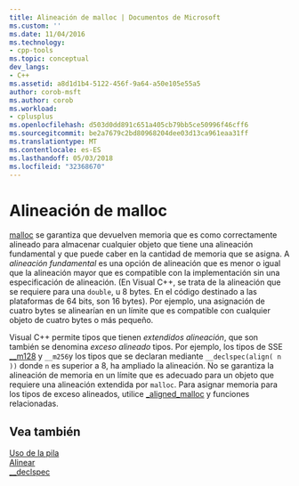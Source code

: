 ```yaml
---
title: Alineación de malloc | Documentos de Microsoft
ms.custom: ''
ms.date: 11/04/2016
ms.technology:
- cpp-tools
ms.topic: conceptual
dev_langs:
- C++
ms.assetid: a8d1d1b4-5122-456f-9a64-a50e105e55a5
author: corob-msft
ms.author: corob
ms.workload:
- cplusplus
ms.openlocfilehash: d503d0dd891c651a405cb79bb5ce50996f46cff6
ms.sourcegitcommit: be2a7679c2bd80968204dee03d13ca961eaa31ff
ms.translationtype: MT
ms.contentlocale: es-ES
ms.lasthandoff: 05/03/2018
ms.locfileid: "32368670"
---
```

# <a name="malloc-alignment"></a>Alineación de malloc
[malloc](../c-runtime-library/reference/malloc.md) se garantiza que devuelven memoria que es como correctamente alineado para almacenar cualquier objeto que tiene una alineación fundamental y que puede caber en la cantidad de memoria que se asigna. A *alineación fundamental* es una opción de alineación que es menor o igual que la alineación mayor que es compatible con la implementación sin una especificación de alineación. (En Visual C++, se trata de la alineación que se requiere para una `double`, u 8 bytes. En el código destinado a las plataformas de 64 bits, son 16 bytes). Por ejemplo, una asignación de cuatro bytes se alinearían en un límite que es compatible con cualquier objeto de cuatro bytes o más pequeño.  
  
 Visual C++ permite tipos que tienen *extendidos alineación*, que son también se denomina *exceso alineado* tipos. Por ejemplo, los tipos de SSE [__m128](../cpp/m128.md) y `__m256`y los tipos que se declaran mediante `__declspec(align( n ))` donde `n` es superior a 8, ha ampliado la alineación. No se garantiza la alineación de memoria en un límite que es adecuado para un objeto que requiere una alineación extendida por `malloc`. Para asignar memoria para los tipos de exceso alineados, utilice [_aligned_malloc](../c-runtime-library/reference/aligned-malloc.md) y funciones relacionadas.  
  
## <a name="see-also"></a>Vea también  
 [Uso de la pila](../build/stack-usage.md)   
 [Alinear](../cpp/align-cpp.md)   
 [__declspec](../cpp/declspec.md)